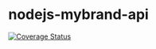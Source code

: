 # nodejs-mybrand-api
[![Coverage Status](https://coveralls.io/repos/github/masterchief-00/nodejs-mybrand-api/badge.svg?branch=ft-node-endpoints)](https://coveralls.io/github/masterchief-00/nodejs-mybrand-api?branch=ft-node-endpoints)

